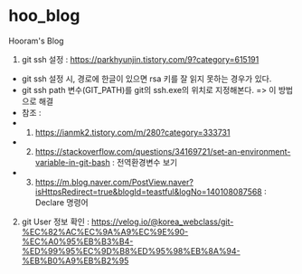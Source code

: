 # hoo_blog
Hooram's Blog

1. git ssh 설정 : https://parkhyunjin.tistory.com/9?category=615191 

- git ssh 설정 시, 경로에 한글이 있으면 rsa 키를 잘 읽지 못하는 
경우가 있다.
- git ssh path 변수(GIT_PATH)를 git의 ssh.exe의 위치로 지정해본다. => 이 방법으로 해결
- 참조 : 
- 1. https://ianmk2.tistory.com/m/280?category=333731 
- 2. https://stackoverflow.com/questions/34169721/set-an-environment-variable-in-git-bash : 전역환경변수 보기
- 3. https://m.blog.naver.com/PostView.naver?isHttpsRedirect=true&blogId=teastful&logNo=140108087568 : Declare 명령어


2. git User 정보 확인 : https://velog.io/@korea_webclass/git-%EC%82%AC%EC%9A%A9%EC%9E%90-%EC%A0%95%EB%B3%B4-%ED%99%95%EC%9D%B8%ED%95%98%EB%8A%94-%EB%B0%A9%EB%B2%95
